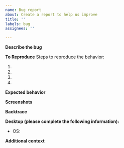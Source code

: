 ```yaml
---
name: Bug report
about: Create a report to help us improve
title: ''
labels: bug
assignees: ''

---
```


<!--
First look if there is already a similar bug report. If there is, upvote the issue with 👍
-->

**Describe the bug**
<!-- A clear and concise description of what the bug is. An image is good, a gif or movie is better! -->

**To Reproduce**
Steps to reproduce the behavior:
1. <!-- Go to '…' -->
2. <!-- Click on '…' -->
3. <!-- Scroll down to '…' -->
4. <!-- See error -->

**Expected behavior**
<!-- A clear and concise description of what you expected to happen. -->

**Screenshots**
<!-- If applicable, add screenshots to help explain your problem. -->

**Backtrace**
<!-- If this is a crash, include the backtrace in a code-block (```[STACKTRACE]```). -->

**Desktop (please complete the following information):**
 - OS: <!-- e.g. macOS Monterey 12.6 -->

**Additional context**
<!-- Add any other context about the problem here. -->
